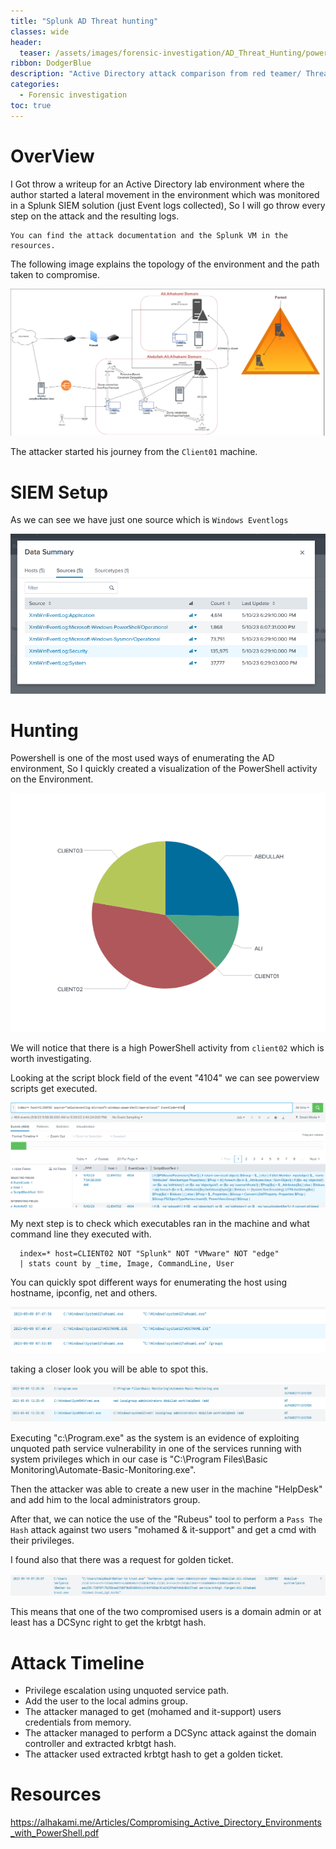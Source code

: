 ```yaml
---
title: "Splunk AD Threat hunting"
classes: wide
header:
  teaser: /assets/images/forensic-investigation/AD_Threat_Hunting/powershell.png
ribbon: DodgerBlue
description: "Active Directory attack comparison from red teamer/ Threat hunter perspective"
categories:
  - Forensic investigation
toc: true
---
```


# OverView 

I Got throw a writeup for an Active Directory lab environment where the author started a lateral movement in the environment which was monitored in a Splunk SIEM solution (just Event logs collected), So I will go throw every step on the attack and the resulting logs.

    You can find the attack documentation and the Splunk VM in the resources.

The following image explains the topology of the environment and the path taken to compromise.

![Error loading](/assets/images/forensic-investigation/AD_Threat_Hunting/topology.png)

The attacker started his journey from the `Client01` machine.

# SIEM Setup

As we can see we have just one source which is `Windows Eventlogs`

![Error loading](/assets/images/forensic-investigation/AD_Threat_Hunting/sources.png)


# Hunting

Powershell is one of the most used ways of enumerating the AD environment, So I quickly created a visualization of the PowerShell activity on the Environment.

![Error loading](/assets/images/forensic-investigation/AD_Threat_Hunting/powershell.png)

We will notice that there is a high PowerShell activity from `client02` which is worth investigating.

Looking at the script block field of the event "4104" we can see powerview scripts get executed.

![Error loading](/assets/images/forensic-investigation/AD_Threat_Hunting/powerview.png)

My next step is to check which executables ran in the machine and what command line they executed with.

      index=* host=CLIENT02 NOT "Splunk" NOT "VMware" NOT "edge"
      | stats count by _time, Image, CommandLine, User

You can quickly spot different ways for enumerating the host using hostname, ipconfig, net and others.

![Error loading](/assets/images/forensic-investigation/AD_Threat_Hunting/host.png)

taking a closer look you will be able to spot this.

![Error loading](/assets/images/forensic-investigation/AD_Threat_Hunting/priv.png)

Executing "c:\Program.exe" as the system is an evidence of exploiting unquoted path service vulnerability in one of the services running with system privileges which in our case is "C:\Program Files\Basic Monitoring\Automate-Basic-Monitoring.exe".

Then the attacker was able to create a new user in the machine "HelpDesk" and add him to the local administrators group.

After that, we can notice the use of the "Rubeus" tool to perform a `Pass The Hash` attack against two users "mohamed & it-support" and get a cmd with their privileges.

I found also that there was a request for golden ticket.

![Error loading](/assets/images/forensic-investigation/AD_Threat_Hunting/gold.png)

This means that one of the two compromised users is a domain admin or at least has a DCSync right to get the krbtgt hash.

# Attack Timeline

- Privilege escalation using unquoted service path.
- Add the user to the local admins group.
- The attacker managed to get (mohamed and it-support) users credentials from memory.
- The attacker managed to perform a DCSync attack against the domain controller and extracted krbtgt hash.
- The attacker used extracted krbtgt hash to get a golden ticket.

# Resources

https://alhakami.me/Articles/Compromising_Active_Directory_Environments_with_PowerShell.pdf